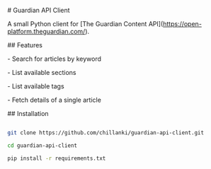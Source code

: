 \# Guardian API Client



A small Python client for \[The Guardian Content API](https://open-platform.theguardian.com/).



\## Features



\- Search for articles by keyword

\- List available sections

\- List available tags

\- Fetch details of a single article



\## Installation



```bash

git clone https://github.com/chillanki/guardian-api-client.git

cd guardian-api-client

pip install -r requirements.txt




